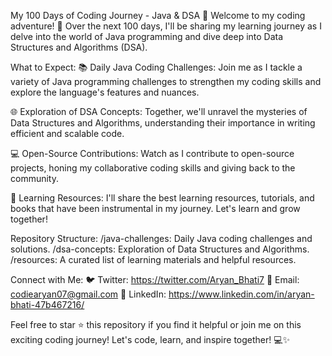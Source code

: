 My 100 Days of Coding Journey - Java & DSA 🚀
Welcome to my coding adventure! 👋 Over the next 100 days, I'll be sharing my learning journey as I delve into the world of Java programming and dive deep into Data Structures and Algorithms (DSA).

What to Expect:
📚 Daily Java Coding Challenges: Join me as I tackle a variety of Java programming challenges to strengthen my coding skills and explore the language's features and nuances.

🌐 Exploration of DSA Concepts: Together, we'll unravel the mysteries of Data Structures and Algorithms, understanding their importance in writing efficient and scalable code.

💻 Open-Source Contributions: Watch as I contribute to open-source projects, honing my collaborative coding skills and giving back to the community.

🤝 Learning Resources: I'll share the best learning resources, tutorials, and books that have been instrumental in my journey. Let's learn and grow together!

Repository Structure:
/java-challenges: Daily Java coding challenges and solutions.
/dsa-concepts: Exploration of Data Structures and Algorithms.
/resources: A curated list of learning materials and helpful resources.

Connect with Me:
🐦 Twitter: https://twitter.com/Aryan_Bhati7
📧 Email: codiearyan07@gmail.com
🔗 LinkedIn: https://www.linkedin.com/in/aryan-bhati-47b467216/

Feel free to star ⭐ this repository if you find it helpful or join me on this exciting coding journey! Let's code, learn, and inspire together! 💻✨
